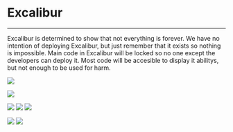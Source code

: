 # Excalibur

---

Excalibur is determined to show that not everything is forever. We have no intention of deploying Excalibur, but just remember that it exists so nothing is impossible. Main code in Excalibur will be locked so no one except the developers can deploy it. Most code will be accesible to display it abilitys, but not enough to be used for harm.

 
<a href=""><img
src="https://img.shields.io/security-headers?url=https%3A%2F%2Fgithub.com%2FFeesh09%2FExcalibur%2Ftree%2Fmain" /></a>

<a href="https://github.com/Feesh09/Excalibur/releases"><img
src="https://img.shields.io/github/downloads/Feesh09/Excalibur/total" /></a>

<a href="https://github.com/Feesh09/Excalibur"><img
src="https://img.shields.io/github/directory-file-count/Feesh09/Excalibur" /></a>
<a href="https://github.com/Feesh09/Excalibur"><img
src="https://img.shields.io/github/languages/code-size/Feesh09/Excalibur" /></a>
<a href="https://github.com/sponsors/Feesh09"><img
src="https://img.shields.io/github/sponsors/Feesh09" /></a>

<a href="https://codeclimate.com/github/Feesh09/Excalibur/test_coverage"><img 
src="https://api.codeclimate.com/v1/badges/625ac657215f73bab8e5/test_coverage" /></a>
<a href="https://codeclimate.com/github/Feesh09/Excalibur/maintainability"><img src="https://api.codeclimate.com/v1/badges/625ac657215f73bab8e5/maintainability" /></a>

